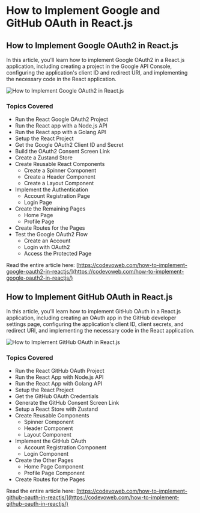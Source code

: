 # How to Implement Google and GitHub OAuth in React.js

## How to Implement Google OAuth2 in React.js

In this article, you'll learn how to implement Google OAuth2 in a React.js application, including creating a project in the Google API Console, configuring the application's client ID and redirect URI, and implementing the necessary code in the React application.

![How to Implement Google OAuth2 in React.js](https://codevoweb.com/wp-content/uploads/2023/01/How-to-Implement-Google-OAuth2-in-React.js.webp)

### Topics Covered

- Run the React Google OAuth2 Project
- Run the React app with a Node.js API
- Run the React app with a Golang API
- Setup the React Project
- Get the Google OAuth2 Client ID and Secret
- Build the OAuth2 Consent Screen Link
- Create a Zustand Store
- Create Reusable React Components
    - Create a Spinner Component
    - Create a Header Component
    - Create a Layout Component
- Implement the Authentication
    - Account Registration Page
    - Login Page
- Create the Remaining Pages
    - Home Page
    - Profile Page
- Create Routes for the Pages
- Test the Google OAuth2 Flow
     - Create an Account
     - Login with OAuth2
     - Access the Protected Page

Read the entire article here: [https://codevoweb.com/how-to-implement-google-oauth2-in-reactjs/](https://codevoweb.com/how-to-implement-google-oauth2-in-reactjs/)

## How to Implement GitHub OAuth in React.js

In this article, you'll learn how to implement GitHub OAuth in a React.js application, including creating an OAuth app in the GitHub developer settings page, configuring the application's client ID, client secrets, and redirect URI, and implementing the necessary code in the React application.

![How to Implement GitHub OAuth in React.js](https://codevoweb.com/wp-content/uploads/2023/01/How-to-Implement-GitHub-OAuth-in-React.js.webp)

### Topics Covered

- Run the React GitHub OAuth Project
- Run the React App with Node.js API
- Run the React App with Golang API
- Setup the React Project
- Get the GitHub OAuth Credentials
- Generate the GitHub Consent Screen Link
- Setup a React Store with Zustand
- Create Reusable Components
    - Spinner Component
    - Header Component
    - Layout Component
- Implement the GitHub OAuth
    - Account Registration Component
    - Login Component
- Create the Other Pages
    - Home Page Component
    - Profile Page Component
- Create Routes for the Pages

Read the entire article here: [https://codevoweb.com/how-to-implement-github-oauth-in-reactjs/](https://codevoweb.com/how-to-implement-github-oauth-in-reactjs/)



